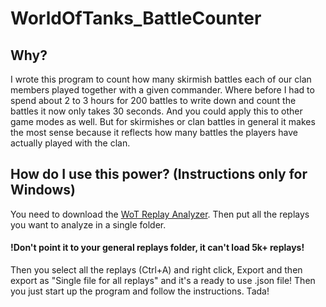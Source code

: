 # WorldOfTanks_BattleCounter

## Why?

I wrote this program to count how many skirmish battles each of our clan members played together with a given commander. Where before I
had to spend about 2 to 3 hours for 200 battles to write down and count the battles it now only takes 30 seconds. And you could apply this
to other game modes as well. 
But for skirmishes or clan battles in general it makes the most sense because it reflects how many battles the players have actually
played with the clan.

## How do I use this power? (Instructions only for Windows)

You need to download the [WoT Replay Analyzer](http://forum.worldoftanks.eu/index.php?/topic/185348-1611-wot-replay-analyzer-wip-1-20102019/). Then put all the replays you want to analyze in a single folder. 
#### !Don't point it to your general replays folder, it can't load 5k+ replays!
Then you select all the replays (Ctrl+A) and right click, Export and then export as "Single file for all replays" and it's a ready to use
.json file!
Then you just start up the program and follow the instructions. Tada!
